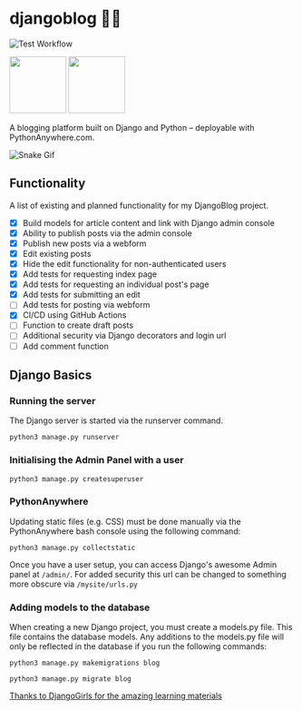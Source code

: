 # djangoblog 👨‍💻

![Test Workflow](https://github.com/illegalbyte/djangoblog/actions/workflows/django.yml/badge.svg)

<p float="left">
  <img src="https://cdn.jsdelivr.net/gh/devicons/devicon/icons/django/django-original.svg" height="100" />
  <img src="https://cdn.jsdelivr.net/gh/devicons/devicon/icons/python/python-plain.svg" height="100" /> 
</p>

A blogging platform built on Django and Python – deployable with PythonAnywhere.com.

![Snake Gif](https://i0.wp.com/europeisnotdead.com/wp-content/uploads/2020/05/Czechia-European-Animal-Related-Idioms-Dráždit-hada-bosou-nohou.gif?fit=300%2C300&ssl=1)

## Functionality

A list of existing and planned functionality for my DjangoBlog project.

- [X] Build models for article content and link with Django admin console
- [X] Ability to publish posts via the admin console
- [X] Publish new posts via a webform
- [X] Edit existing posts
- [X] Hide the edit functionality for non-authenticated users
- [X] Add tests for requesting index page
- [X] Add tests for requesting an individual post's page
- [X] Add tests for submitting an edit
- [ ] Add tests for posting via webform
- [X] CI/CD using GitHub Actions
- [ ] Function to create draft posts
- [ ] Additional security via Django decorators and login url
- [ ] Add comment function

## Django Basics

### Running the server

The Django server is started via the runserver command.

```Shell
python3 manage.py runserver
```

### Initialising the Admin Panel with a user

```Shell
python3 manage.py createsuperuser
```

### PythonAnywhere

Updating static files (e.g. CSS) must be done manually via the PythonAnywhere bash console using the following command:

```Shell
python3 manage.py collectstatic
```

Once you have a user setup, you can access Django's awesome Admin panel at ```/admin/```. For added security this url can be changed to something more obscure via ```/mysite/urls.py```

### Adding models to the database

When creating a new Django project, you must create a models.py file. This file contains the database models. Any additions to the models.py file will only be reflected in the database if you run the following commands:

```Shell
python3 manage.py makemigrations blog
```

```Shell
python3 manage.py migrate blog
```

[Thanks to DjangoGirls for the amazing learning materials](https://tutorial.djangogirls.org)
